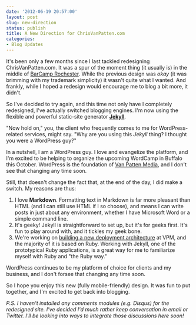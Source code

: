 ```yaml
---
date: '2012-06-19 20:57:00'
layout: post
slug: new-direction
status: publish
title: A New Direction for ChrisVanPatten.com
categories:
- Blog Updates
---
```


It's been only a few months since I last tackled redesigning ChrisVanPatten.com. It was a spur of the moment thing (it usually is) in the middle of [BarCamp Rochester](http://barcamproc.org/). While the previous design was _okay_ (it was brimming with my trademark simplicity) it wasn't quite what I wanted. And frankly, while I hoped a redesign would encourage me to blog a bit more, it didn't.

So I've decided to try again, and this time not only have I completely redesigned, I've actually switched blogging engines. I'm now using the flexible and powerful static-site generator **[Jekyll](https://github.com/mojombo/jekyll)**.

"Now hold on," you, the client who frequently comes to me for WordPress-related services, might say. "Why are you using this _Jekyll_ thing? I thought you were a WordPress guy?"

In a nutshell, I am a WordPress guy. I love and evangelize the platform, and I'm excited to be helping to organize the upcoming WordCamp in Buffalo this October. WordPress is the foundation of [Van Patten Media](http://www.vanpattenmedia.com), and I don't see that changing any time soon.

Still, that doesn't change the fact that, at the end of the day, I did make a switch. My reasons are thus:

1.  I love **Markdown**. Formatting text in Markdown is far more pleasant than HTML (and I can still use HTML if I so choose), and means I can write posts in just about any environment, whether I have Microsoft Word or a simple command line.
2.  It's geeky! Jekyll is straightforward to set up, but it's for geeks first. It's fun to play around with, and it tickles my geek bone.
3.  We're working on [building a new deployment architecture](https://github.com/vanpattenmedia/vanpattenmedia.com) at VPM, and the majority of it is based on Ruby. Working with Jekyll, one of the prototypical Ruby applications, is a great way for me to familiarize myself with Ruby and "the Ruby way."

WordPress continues to be my platform of choice for clients and my business, and I don't forsee that changing any time soon.

So I hope you enjoy this new (fully mobile-friendly) design. It was fun to put together, and I'm excited to get back into blogging.

_P.S. I haven't installed any comments modules (e.g. Disqus) for the redesigned site. I've decided I'd much rather keep conversation in email or Twitter. I'll be looking into ways to integrate those discussions here soon!_